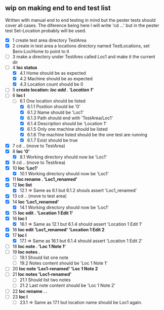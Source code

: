 ## wip on making end to end test list

Written with manual end to end testing in mind but the pester tests should cover all cases. The diference being here I will write 'cd ...' but in the pester test Set-Location probably will be used.

- [x] 1 create test area directory TestArea 
- [x] 2 create in test area a locations directory named TestLocations, set $env:LocHome to point to it 
- [ ] 3 make a directory under TestAres called Loc1 and make it the current dir
- [ ] 4 **loc status**
  - [x] 4.1 Home should be as expected 
  - [x] 4.2 Machine should be as expected 
  - [x] 4.3 Location count should be 0 
- [ ] 5 **create location: *loc add . 'Location 1'***
- [ ] 6 **loc l**
  - [ ] 6.1 One location should be listed
    - [x] 6.1.1 Position should be '0'
    - [x] 6.1.2 Name should be 'Loc1'
    - [x] 6.1.3 Path should end with 'TestArea/Loc1'
    - [x] 6.1.4 Description should be 'Location 1'
    - [x] 6.1.5 Only one machine should be listed 
    - [x] 6.1.6 The machine listed should be the one test are running
    - [x] 6.1.7 Exist should be true
- [x] 7 cd .. (move to TestArea)
- [x] 8 **loc '0'**
  - [x] 8.1 Working directory should now be 'Loc1'
- [x] 9 cd .. (move to TestArea)
- [x] 10 **loc 'Loc1'**
  - [x] 10.1 Working directory should now be 'Loc1'
- [x] 11 **loc rename . 'Loc1_renamed'**
- [x] 12 **loc list**
  - [x] 12.1 => Same as 6.1 but 6.1.2 shouls assert 'Loc1_renamed'
- [x] 13 cd .. (move to test area)
- [x] 14 **loc 'Loc1_renamed'**
  - [x] 14.1 Working directory should now be 'Loc1'
- [x] 15 **loc edit . 'Location 1 Edit 1'**
- [x] 16 **loc l**
  - [x] 16.1 => Same as 12.1 but 6.1.4 should assert 'Location 1 Edit 1'
- [x] 16 **loc edit 'Loc1_renamed' 'Location 1 Edit 2**
- [x] 17 **loc l**
  - [x] 17.1 => Same as 16.1 but 6.1.4 should assert 'Location 1 Edit 2'
- [ ] 18 **loc note . 'Loc 1 Note 1'**
- [ ] 19 **loc notes .**
  - [ ] 19.1 Should list one note
  - [ ] 19.2 Notes content should be 'Loc 1 Note 1'
- [ ] 20 **loc note 'Loc1-renamed' 'Loc 1 Note 2**
- [ ] 21 **loc notes 'Loc1-renamed'**
  - [ ] 21.1 Should list two notes
  - [ ] 21.2 Last note content should be 'Loc 1 Note 2'
- [ ] 22 **loc rename . .**
- [ ] 23 **loc l**
  - [ ] 23.1 => Same as 17.1 but location name should be Loc1 again.